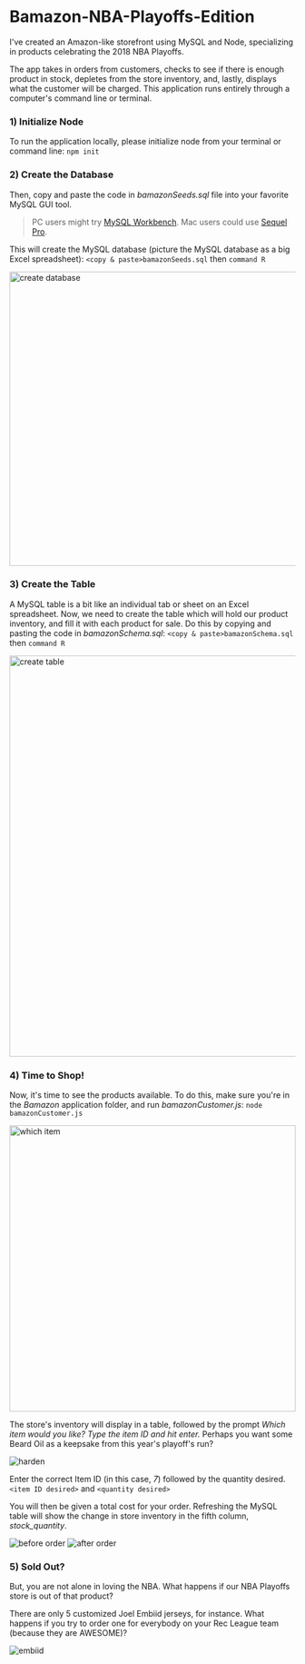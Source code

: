 # Bamazon-NBA-Playoffs-Edition
I've created an Amazon-like storefront using MySQL and Node, specializing in products celebrating the 2018 NBA Playoffs. 

The app takes in orders from customers, checks to see if there is enough product in stock, depletes from the store inventory, and, lastly, displays what the customer will be charged. This application runs entirely through a computer's command line or terminal.

### 1) Initialize Node
To run the application locally, please initialize node from your terminal or command line: `npm init`

### 2) Create the Database
Then, copy and paste the code in _bamazonSeeds.sql_ file into your favorite MySQL GUI tool.

> PC users might try [MySQL Workbench](https://www.mysql.com/products/workbench/).
> Mac users could use [Sequel Pro](https://www.sequelpro.com/).

This will create the MySQL database (picture the MySQL database as a big Excel spreadsheet): `<copy & paste>bamazonSeeds.sql` then `command R`

<img width="518" alt="create database" src="https://user-images.githubusercontent.com/34424478/40072125-d06be416-5840-11e8-8f73-feb9b3d54d9c.png">

### 3) Create the Table
A MySQL table is a bit like an individual tab or sheet on an Excel spreadsheet. Now, we need to create the table which will hold our product inventory, and fill it with each product for sale. Do this by copying and pasting the code in _bamazonSchema.sql_: `<copy & paste>bamazonSchema.sql` then `command R`

<img width="706" alt="create table" src="https://user-images.githubusercontent.com/34424478/40072126-d0790114-5840-11e8-991e-25a04f414085.png">

### 4) Time to Shop!
Now, it's time to see the products available. To do this, make sure you're in the _Bamazon_ application folder, and run _bamazonCustomer.js_: `node bamazonCustomer.js`

<img width="504" alt="which item" src="https://user-images.githubusercontent.com/34424478/40072132-d0c00046-5840-11e8-8187-e8f510d20e41.png">

The store's inventory will display in a table, followed by the prompt _Which item would you like? Type the item ID and hit enter._ Perhaps you want some Beard Oil as a keepsake from this year's playoff's run? 

![harden](https://user-images.githubusercontent.com/34424478/40072127-d082549e-5840-11e8-819b-2980720fd567.jpg)

Enter the correct Item ID (in this case, _7_) followed by the quantity desired. `<item ID desired>` and `<quantity desired>`

You will then be given a total cost for your order. Refreshing the MySQL table will show the change in store inventory in the fifth column, _stock_quantity_. 

![before order](https://user-images.githubusercontent.com/34424478/40072124-d0601f00-5840-11e8-9131-d594b655c12a.jpg)
![after order](https://user-images.githubusercontent.com/34424478/40072123-d04a1066-5840-11e8-8042-73b4251adabf.jpg)

### 5) Sold Out?
But, you are not alone in loving the NBA. What happens if our NBA Playoffs store is out of that product?

There are only 5 customized Joel Embiid jerseys, for instance. What happens if you try to order one for everybody on your Rec League team (because they are AWESOME)?

![embiid](https://user-images.githubusercontent.com/34424478/40072954-785260b8-5843-11e8-8f54-57dee9cc27a4.jpeg)




